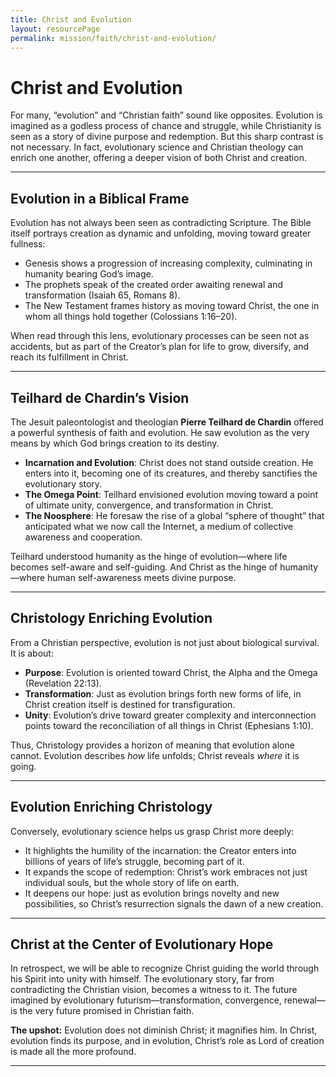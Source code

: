 ```yaml
---
title: Christ and Evolution
layout: resourcePage
permalink: mission/faith/christ-and-evolution/
---
```


# Christ and Evolution

For many, “evolution” and “Christian faith” sound like opposites. Evolution is imagined as a godless process of chance and struggle, while Christianity is seen as a story of divine purpose and redemption. But this sharp contrast is not necessary. In fact, evolutionary science and Christian theology can enrich one another, offering a deeper vision of both Christ and creation.

---

## Evolution in a Biblical Frame

Evolution has not always been seen as contradicting Scripture. The Bible itself portrays creation as dynamic and unfolding, moving toward greater fullness:

- Genesis shows a progression of increasing complexity, culminating in humanity bearing God’s image.  
- The prophets speak of the created order awaiting renewal and transformation (Isaiah 65, Romans 8).  
- The New Testament frames history as moving toward Christ, the one in whom all things hold together (Colossians 1:16–20).

When read through this lens, evolutionary processes can be seen not as accidents, but as part of the Creator’s plan for life to grow, diversify, and reach its fulfillment in Christ.

---

## Teilhard de Chardin’s Vision

The Jesuit paleontologist and theologian **Pierre Teilhard de Chardin** offered a powerful synthesis of faith and evolution. He saw evolution as the very means by which God brings creation to its destiny.

- **Incarnation and Evolution**: Christ does not stand outside creation. He enters into it, becoming one of its creatures, and thereby sanctifies the evolutionary story.  
- **The Omega Point**: Teilhard envisioned evolution moving toward a point of ultimate unity, convergence, and transformation in Christ.  
- **The Noosphere**: He foresaw the rise of a global “sphere of thought” that anticipated what we now call the Internet, a medium of collective awareness and cooperation.  

Teilhard understood humanity as the hinge of evolution—where life becomes self-aware and self-guiding. And Christ as the hinge of humanity—where human self-awareness meets divine purpose.

---

## Christology Enriching Evolution

From a Christian perspective, evolution is not just about biological survival. It is about:

- **Purpose**: Evolution is oriented toward Christ, the Alpha and the Omega (Revelation 22:13).  
- **Transformation**: Just as evolution brings forth new forms of life, in Christ creation itself is destined for transfiguration.  
- **Unity**: Evolution’s drive toward greater complexity and interconnection points toward the reconciliation of all things in Christ (Ephesians 1:10).  

Thus, Christology provides a horizon of meaning that evolution alone cannot. Evolution describes *how* life unfolds; Christ reveals *where* it is going.

---

## Evolution Enriching Christology

Conversely, evolutionary science helps us grasp Christ more deeply:

- It highlights the humility of the incarnation: the Creator enters into billions of years of life’s struggle, becoming part of it.  
- It expands the scope of redemption: Christ’s work embraces not just individual souls, but the whole story of life on earth.  
- It deepens our hope: just as evolution brings novelty and new possibilities, so Christ’s resurrection signals the dawn of a new creation.

---

## Christ at the Center of Evolutionary Hope

In retrospect, we will be able to recognize Christ guiding the world through his Spirit into unity with himself. The evolutionary story, far from contradicting the Christian vision, becomes a witness to it. The future imagined by evolutionary futurism—transformation, convergence, renewal—is the very future promised in Christian faith.

**The upshot:** Evolution does not diminish Christ; it magnifies him. In Christ, evolution finds its purpose, and in evolution, Christ’s role as Lord of creation is made all the more profound.

---